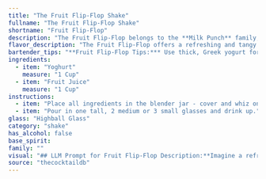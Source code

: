 ```yaml
---
title: "The Fruit Flip-Flop Shake"
fullname: "The Fruit Flip-Flop Shake"
shortname: "Fruit Flip-Flop"
description: "The Fruit Flip-Flop belongs to the **Milk Punch** family, a historical cocktail category dating back to the 18th century. These drinks, often made with milk or cream, were popular for their refreshing and palate-cleansing qualities.  "
flavor_description: "The Fruit Flip-Flop offers a refreshing and tangy experience. The smooth, creamy yogurt base balances the sweet and bright fruit juice, creating a harmonious blend. The drink boasts a delicate sweetness with a subtle tartness from the yogurt, leaving a clean and invigorating finish. This cocktail is ideal for those seeking a light and flavorful beverage, perfect for warm weather. "
bartender_tips: "**Fruit Flip-Flop Tips:*** Use thick, Greek yogurt for a creamy texture.* Blend the fruit juice and yogurt thoroughly for a smooth consistency.* Adjust the sweetness by adding a touch of honey or simple syrup to your liking.* Experiment with different fruits for a variety of flavor profiles.* Garnish with fresh fruit slices or a sprig of mint for an elegant touch. "
ingredients:
  - item: "Yoghurt"
    measure: "1 Cup"
  - item: "Fruit Juice"
    measure: "1 Cup"
instructions:
  - item: "Place all ingredients in the blender jar - cover and whiz on medium speed until well blended."
  - item: "Pour in one tall, 2 medium or 3 small glasses and drink up."
glass: "Highball Glass"
category: "shake"
has_alcohol: false
base_spirit:
family: ""
visual: "## LLM Prompt for Fruit Flip-Flop Description:**Imagine a refreshing cocktail named Fruit Flip-Flop made with creamy yoghurt and tangy fruit juice. Describe the appearance of this drink, considering:*** **Color:** What vibrant shades of color does the fruit juice bring to the cocktail? Does the yoghurt add a creamy white layer or blend seamlessly? * **Texture:** Is the drink smooth and creamy, or does it have a thicker, layered texture? Are there any visible bits of fruit pulp or yogurt?* **Garnish:**  What type of garnish would best compliment the flavors of the drink? Think of fruit slices, herbs, or edible flowers. * **Glassware:** Would this cocktail best be served in a tall glass, a coupe, or something else entirely? How does the glassware influence the presentation?**Provide a detailed and descriptive answer that paints a picture of this refreshing drink.** "
source: "thecocktaildb"
---
```


